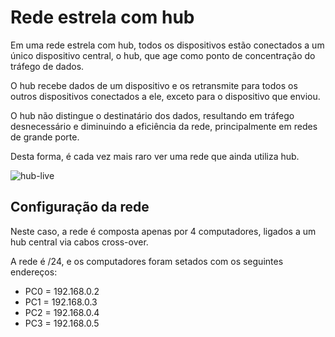 # Rede estrela com hub

Em uma rede estrela com hub, todos os dispositivos estão conectados a um único dispositivo central, o hub, que age como ponto de concentração do tráfego de dados.

O hub recebe dados de um dispositivo e os retransmite para todos os outros dispositivos conectados a ele, exceto para o dispositivo que enviou.

O hub não distingue o destinatário dos dados, resultando em tráfego desnecessário e diminuindo a eficiência da rede, principalmente em redes de grande porte.

Desta forma, é cada vez mais raro ver uma rede que ainda utiliza hub.

![hub-live](https://github.com/user-attachments/assets/996d810d-ccc3-46f4-8f47-7229e2efed7d)

## Configuração da rede

Neste caso, a rede é composta apenas por 4 computadores, ligados a um hub central via cabos cross-over.

A rede é /24, e os computadores foram setados com os seguintes endereços:

- PC0 = 192.168.0.2
- PC1 = 192.168.0.3
- PC2 = 192.168.0.4
- PC3 = 192.168.0.5
